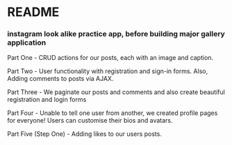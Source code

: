 # README
### instagram look alike practice app, before building major gallery application

Part One - CRUD actions for our posts, each with an image and caption.

Part Two - User functionality with registration and sign-in forms. Also, Adding comments to posts via AJAX.

Part Three - We paginate our posts and comments and also create beautiful registration and login forms

Part Four - Unable to tell one user from another, we created profile pages for everyone! Users can customise their bios and avatars.

Part Five (Step One) - Adding likes to our users posts.
